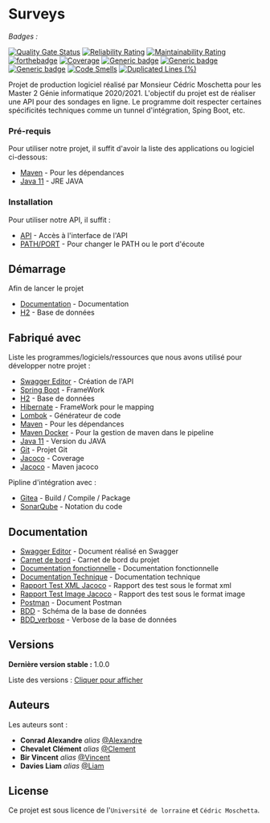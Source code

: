 # Surveys

_Badges :_

[![Quality Gate Status](https://sonarqube.cedricmtta.com/api/project_badges/measure?project=fr.univ-lorraine.m2.gi%3Agroupe-2&metric=alert_status)](https://sonarqube.cedricmtta.com/dashboard?id=fr.univ-lorraine.m2.gi%3Agroupe-2)
[![Reliability Rating](https://sonarqube.cedricmtta.com/api/project_badges/measure?project=fr.univ-lorraine.m2.gi%3Agroupe-2&metric=reliability_rating)](https://sonarqube.cedricmtta.com/dashboard?id=fr.univ-lorraine.m2.gi%3Agroupe-2)
[![Maintainability Rating](https://sonarqube.cedricmtta.com/api/project_badges/measure?project=fr.univ-lorraine.m2.gi%3Agroupe-2&metric=sqale_rating)](https://sonarqube.cedricmtta.com/dashboard?id=fr.univ-lorraine.m2.gi%3Agroupe-2)
[![forthebadge](https://gitlab.cedricmtta.com/Alexandre/surveys/badges/master/pipeline.svg)](https://gitlab.cedricmtta.com/Alexandre/surveys/-/commits/master)
[![Coverage](https://sonarqube.cedricmtta.com/api/project_badges/measure?project=fr.univ-lorraine.m2.gi%3Agroupe-2&metric=coverage)](https://sonarqube.cedricmtta.com/dashboard?id=fr.univ-lorraine.m2.gi%3Agroupe-2)
[![Generic badge](https://img.shields.io/badge/Chat-Slack-<COLOR>.svg)](https://app.slack.com/client/T019TJG5J7P/C01A5KA2F0T/thread/C019FUK2RQF-1600883746.002500)
[![Generic badge](https://img.shields.io/badge/Contributeurs-4-red.svg)](https://gitlab.cedricmtta.com/Alexandre/surveys/-/graphs/master)
[![Generic badge](https://img.shields.io/badge/Le%20meilleur%20projet%20%3f-Oui%20,%20%C3%A9videmment-yellow.svg)](https://gitlab.cedricmtta.com/help/user/project/badges)
[![Code Smells](https://sonarqube.cedricmtta.com/api/project_badges/measure?project=fr.univ-lorraine.m2.gi%3Agroupe-2&metric=code_smells)](https://sonarqube.cedricmtta.com/dashboard?id=fr.univ-lorraine.m2.gi%3Agroupe-2)
[![Duplicated Lines (%)](https://sonarqube.cedricmtta.com/api/project_badges/measure?project=fr.univ-lorraine.m2.gi%3Agroupe-2&metric=duplicated_lines_density)](https://sonarqube.cedricmtta.com/dashboard?id=fr.univ-lorraine.m2.gi%3Agroupe-2)

Projet de production logiciel réalisé par Monsieur Cédric Moschetta pour les Master 2 Génie informatique 2020/2021.
L'objectif du projet est de réaliser une API pour des sondages en ligne.
Le programme doit respecter certaines spécificités techniques comme un tunnel d'intégration, Sping Boot, etc.


### Pré-requis

Pour utiliser notre projet, il suffit d'avoir la liste des applications ou logiciel ci-dessous:

- [Maven](https://maven.apache.org/) - Pour les dépendances
- [Java 11](https://www.oracle.com/java/technologies/javase-jdk11-downloads.html) - JRE JAVA


### Installation

Pour utiliser notre API, il suffit :

* [API](http://localhost:8082/Alex57x/Projet/1.0.0/swagger-ui.html) - Accès à l'interface de l'API
* [PATH/PORT](https://gitlab.cedricmtta.com/Alexandre/surveys/-/blob/master/src/main/resources/application.properties) - Pour changer le PATH ou le port d'écoute


## Démarrage

Afin de lancer le projet

* [Documentation](http://localhost:8082/Alex57x/Projet/1.0.0/swagger-ui.html) - Documentation
* [H2](http://localhost:8080/Alex57x/Projet/1.0.0/h2-console) - Base de données

## Fabriqué avec

Liste les programmes/logiciels/ressources que nous avons utilisé pour développer notre projet :

* [Swagger Editor](https://editor.swagger.io/) - Création de l'API
* [Spring Boot](https://spring.io/projects/spring-boot) - FrameWork
* [H2](https://www.h2database.com/html/main.html) - Base de données
* [Hibernate](https://hibernate.org/) - FrameWork pour le mapping
* [Lombok](https://projectlombok.org/) - Générateur de code
* [Maven](https://maven.apache.org/) - Pour les dépendances
* [Maven Docker](https://registry.hub.docker.com/_/maven) - Pour la gestion de maven dans le pipeline
* [Java 11](https://www.oracle.com/java/technologies/javase-jdk11-downloads.html) - Version du JAVA
* [Git](https://gitlab.cedricmtta.com/Alexandre/surveys) - Projet Git
* [Jacoco](https://www.jacoco.org/jacoco/trunk/doc/) - Coverage
* [Jacoco](https://www.codeflow.site/fr/article/maven__maven-jacoco-code-coverage-example) - Maven jacoco

Pipline d'intégration avec :

* [Gitea](https://gitlab.cedricmtta.com/Alexandre/surveys/-/pipelines) - Build / Compile / Package
* [SonarQube](https://sonarqube.cedricmtta.com/dashboard?id=fr.univ-lorraine.m2.gi%3Agroupe-2) - Notation du code

## Documentation

* [Swagger Editor](https://gitlab.cedricmtta.com/Alexandre/surveys/-/blob/alexandre_conrad/docs/swagger.txt) - Document réalisé en Swagger
* [Carnet de bord](https://gitlab.cedricmtta.com/Alexandre/surveys/-/blob/master/docs/carnetDeBord.pdf) - Carnet de bord du projet
* [Documentation fonctionnelle](https://gitlab.cedricmtta.com/Alexandre/surveys/-/blob/master/docs/DocumentationFonctionnelle.pdf) - Documentation fonctionnelle
* [Documentation Technique](https://gitlab.cedricmtta.com/Alexandre/surveys/-/blob/master/docs/DocumentationTechnique.pdf) - Documentation technique
* [Rapport Test XML Jacoco](https://gitlab.cedricmtta.com/Alexandre/surveys/-/blob/master/docs/jacoco.xml) - Rapport des test sous le format xml
* [Rapport Test Image Jacoco](https://gitlab.cedricmtta.com/Alexandre/surveys/-/blob/master/docs/index.html) - Rapport des test sous le format image
* [Postman](https://gitlab.cedricmtta.com/Alexandre/surveys/-/blob/master/docs/Projet%20M2%20GI.postman_collection.json) - Document Postman
* [BDD](https://gitlab.cedricmtta.com/Alexandre/surveys/-/blob/master/docs/Sondages.svg) - Schéma de la base de données 
* [BDD_verbose](https://gitlab.cedricmtta.com/Alexandre/surveys/-/blob/master/docs/verbose.md) - Verbose de la base de données

## Versions

**Dernière version stable :** 1.0.0

Liste des versions : [Cliquer pour afficher](https://gitlab.cedricmtta.com/Alexandre/surveys/-/tags)


## Auteurs
Les auteurs sont : 
* **Conrad Alexandre** _alias_ [@Alexandre](https://gitlab.cedricmtta.com/Alexandre)
* **Chevalet Clément** _alias_ [@Clement](https://gitlab.cedricmtta.com/Clement)
* **Bir Vincent** _alias_ [@Vincent](https://gitlab.cedricmtta.com/Vincent)
* **Davies Liam** _alias_ [@Liam](https://gitlab.cedricmtta.com/Liam)

## License

Ce projet est sous licence de l'`Université de lorraine` et `Cédric Moschetta`.

